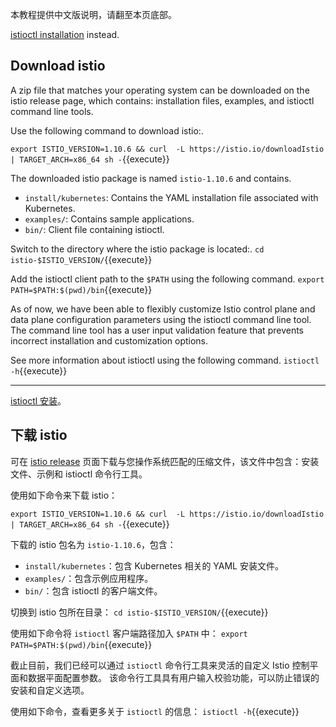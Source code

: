 本教程提供中文版说明，请翻至本页底部。

[istioctl installation](https://istio.io/docs/setup/install/istioctl/) instead.

## Download istio

A zip file that matches your operating system can be downloaded on the istio release page, which contains: installation files, examples, and istioctl command line tools.

Use the following command to download istio:.

`export ISTIO_VERSION=1.10.6 && curl  -L https://istio.io/downloadIstio | TARGET_ARCH=x86_64 sh -`{{execute}}

The downloaded istio package is named `istio-1.10.6` and contains.

- `install/kubernetes`: Contains the YAML installation file associated with Kubernetes.
- `examples/`: Contains sample applications.
- `bin/`: Client file containing istioctl.

Switch to the directory where the istio package is located:.
`cd istio-$ISTIO_VERSION/`{{execute}}

Add the istioctl client path to the `$PATH` using the following command.
`export PATH=$PATH:$(pwd)/bin`{{execute}}

As of now, we have been able to flexibly customize Istio control plane and data plane configuration parameters using the istioctl command line tool. The command line tool has a user input validation feature that prevents incorrect installation and customization options.

See more information about istioctl using the following command.
`istioctl -h`{{execute}}

---

[istioctl 安装](https://istio.io/zh/docs/setup/install/istioctl/)。

## 下载 istio

可在 [istio release](https://github.com/istio/istio/releases/tag/1.10.6) 页面下载与您操作系统匹配的压缩文件，该文件中包含：安装文件、示例和 istioctl 命令行工具。

使用如下命令来下载 istio：


`export ISTIO_VERSION=1.10.6 && curl  -L https://istio.io/downloadIstio | TARGET_ARCH=x86_64 sh -`{{execute}}

下载的 istio 包名为 `istio-1.10.6`，包含：
- `install/kubernetes`：包含 Kubernetes 相关的 YAML 安装文件。
- `examples/`：包含示例应用程序。
- `bin/`：包含 istioctl 的客户端文件。

切换到 istio 包所在目录：
`cd istio-$ISTIO_VERSION/`{{execute}}

使用如下命令将 `istioctl` 客户端路径加入 `$PATH` 中：
`export PATH=$PATH:$(pwd)/bin`{{execute}}

截止目前，我们已经可以通过 `istioctl` 命令行工具来灵活的自定义 Istio 控制平面和数据平面配置参数。 该命令行工具具有用户输入校验功能，可以防止错误的安装和自定义选项。

使用如下命令，查看更多关于 `istioctl` 的信息：
`istioctl -h`{{execute}}
